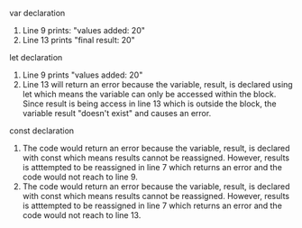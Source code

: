 var declaration
1) Line 9 prints: "values added: 20"
2) Line 13 prints "final result: 20"

let declaration
1) Line 9 prints "values added: 20"
2) Line 13 will return an error because the variable, result, is declared using let which means the variable can only be accessed within the block. Since result is being access in line 13 which is outside the block, the variable result "doesn't exist" and causes an error.

const declaration
1) The code would return an error because the variable, result, is declared with const which means results cannot be reassigned. However, results is atttempted to be reassigned in line 7 which returns an error and the code would not reach to line 9.
2) The code would return an error because the variable, result, is declared with const which means results cannot be reassigned. However, results is atttempted to be reassigned in line 7 which returns an error and the code would not reach to line 13.
